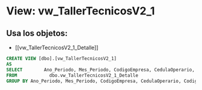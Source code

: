 # View: vw_TallerTecnicosV2_1

## Usa los objetos:
- [[vw_TallerTecnicosV2_1_Detalle]]

```sql
CREATE VIEW [dbo].[vw_TallerTecnicosV2_1]
AS
SELECT        Ano_Periodo, Mes_Periodo, CodigoEmpresa, CedulaOperario, SUM(UnidadesVendidas) AS UnidadesVendidas, CodigoEmpleado, Empleado, FechaRetiro, IdRangoMaestra, IdRangoVersionMax
FROM            dbo.vw_TallerTecnicosV2_1_Detalle
GROUP BY Ano_Periodo, Mes_Periodo, CodigoEmpresa, CedulaOperario, CodigoEmpleado, Empleado, FechaRetiro, IdRangoMaestra, IdRangoVersionMax

```
